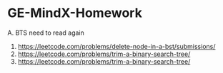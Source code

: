 # GE-MindX-Homework

A. BTS need to read again
1. https://leetcode.com/problems/delete-node-in-a-bst/submissions/
2. https://leetcode.com/problems/trim-a-binary-search-tree/
3. https://leetcode.com/problems/trim-a-binary-search-tree/